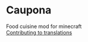 # Caupona
Food cuisine mod for minecraft   
[Contributing to translations](https://github.com/TeamMoegMC/Caupona/wiki/Contributing-to-tranlstations)
